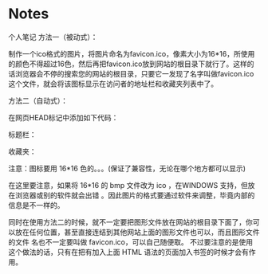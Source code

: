 # Notes
个人笔记
方法一（被动式）：
 

制作一个ico格式的图片，将图片命名为favicon.ico，像素大小为16*16，所使用的颜色不得超过16色，然后再把favicon.ico放到网站的根目录下就行了。这样的话浏览器会不停的搜索您的网站的根目录，只要它一发现了名字叫做favicon.ico 这个文件，就会将该图标显示在访问者的地址栏和收藏夹列表中了。
 

方法二（自动式）：
 

在网页HEAD标记中添加如下代码：
 

标题栏：
<link rel="icon" href="ico地址" type="image/x-icon">
收藏夹：
<link rel="shortcut icon" href="ico地址" type="image/x-icon">

注意：图标要用 16*16 色的。。。(保证了兼容性，无论在哪个地方都可以显示)
 

 
 

在这里要注意，如果将 16*16 的 bmp 文件改为 ico ，在WINDOWS 支持，但放在浏览器或别的软件就会出错 。因此图片的格式要通过软件来调整，毕竟内部的信息是不一样的。
 

同时在使用方法二的时候，就不一定要把图形文件放在网站的根目录下面了，你可以放在任何位置，甚至直接连结到其他网站上面的图形文件也可以，而且图形文件的文件 名也不一定要叫做 favicon.ico，可以自己随便取。 不过要注意的是使用这个做法的话，只有在把有加入上面 HTML 语法的页面加入书签的时候才会有作用。
